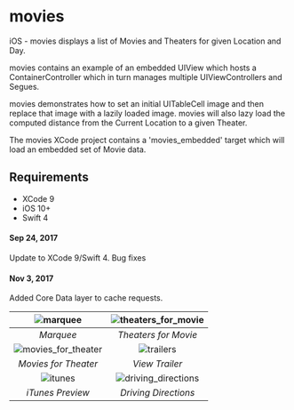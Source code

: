 # movies
iOS - movies displays a list of Movies and Theaters for given Location and Day.

movies contains an example of an embedded UIView which hosts a ContainerController which in turn manages multiple UIViewControllers and Segues.

movies demonstrates how to set an initial UITableCell image and then replace that image with a lazily loaded image. movies will also lazy load the computed distance from the Current Location to a given Theater.

The movies XCode project contains a 'movies_embedded' target which will load an embedded set of Movie data.

## Requirements

- XCode 9
- iOS 10+
- Swift 4


#### Sep 24, 2017
Update to XCode 9/Swift 4. Bug fixes


#### Nov 3, 2017
Added Core Data layer to cache requests.



![marquee](https://user-images.githubusercontent.com/4106530/30836916-2c8de1ea-a216-11e7-86b3-c3bf988b12f3.png "Marquee") | ![theaters_for_movie](https://user-images.githubusercontent.com/4106530/30836918-2fce430e-a216-11e7-9f65-689fcea14b51.png "Theaters for Movie") |
:-------------------------:|:-------------------------:
*Marquee* | *Theaters for Movie* |
![movies_for_theater](https://user-images.githubusercontent.com/4106530/30836920-3237d1aa-a216-11e7-9d54-762cf4a130b1.png "Movies for Theater") | ![trailers](https://user-images.githubusercontent.com/4106530/30836924-34acd7b4-a216-11e7-89ba-142837ad3cce.png "View Trailers") |
*Movies for Theater* | *View Trailer* |
![itunes](https://user-images.githubusercontent.com/4106530/31039370-0978f64e-a532-11e7-9f9e-8994d4b0b0af.png "iTunes Preview") | ![driving_directions](https://user-images.githubusercontent.com/4106530/30836931-3f476220-a216-11e7-99c9-661485056d6d.png "Driving Directions") |
*iTunes Preview* | *Driving Directions*
